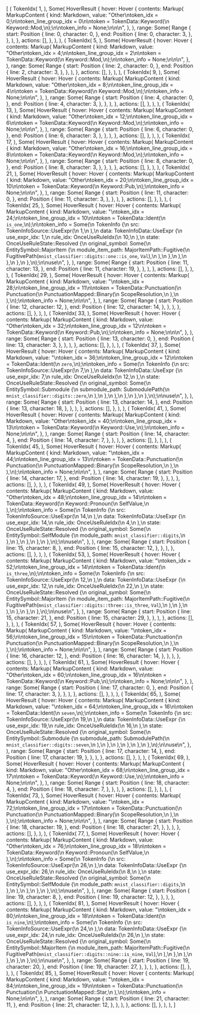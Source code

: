 [
    (
        TokenIdx(
            1,
        ),
        Some(
            HoverResult {
                hover: Hover {
                    contents: Markup(
                        MarkupContent {
                            kind: Markdown,
                            value: "Other\ntoken_idx = 0;\n\ntoken_line_group_idx = 0\n\ntoken = TokenData::Keyword(\n    Keyword::Mod,\n);\n\ntoken_info = None;\n\n\n",
                        },
                    ),
                    range: Some(
                        Range {
                            start: Position {
                                line: 0,
                                character: 0,
                            },
                            end: Position {
                                line: 0,
                                character: 3,
                            },
                        },
                    ),
                },
                actions: [],
            },
        ),
    ),
    (
        TokenIdx(
            5,
        ),
        Some(
            HoverResult {
                hover: Hover {
                    contents: Markup(
                        MarkupContent {
                            kind: Markdown,
                            value: "Other\ntoken_idx = 4;\n\ntoken_line_group_idx = 2\n\ntoken = TokenData::Keyword(\n    Keyword::Mod,\n);\n\ntoken_info = None;\n\n\n",
                        },
                    ),
                    range: Some(
                        Range {
                            start: Position {
                                line: 2,
                                character: 0,
                            },
                            end: Position {
                                line: 2,
                                character: 3,
                            },
                        },
                    ),
                },
                actions: [],
            },
        ),
    ),
    (
        TokenIdx(
            9,
        ),
        Some(
            HoverResult {
                hover: Hover {
                    contents: Markup(
                        MarkupContent {
                            kind: Markdown,
                            value: "Other\ntoken_idx = 8;\n\ntoken_line_group_idx = 4\n\ntoken = TokenData::Keyword(\n    Keyword::Mod,\n);\n\ntoken_info = None;\n\n\n",
                        },
                    ),
                    range: Some(
                        Range {
                            start: Position {
                                line: 4,
                                character: 0,
                            },
                            end: Position {
                                line: 4,
                                character: 3,
                            },
                        },
                    ),
                },
                actions: [],
            },
        ),
    ),
    (
        TokenIdx(
            13,
        ),
        Some(
            HoverResult {
                hover: Hover {
                    contents: Markup(
                        MarkupContent {
                            kind: Markdown,
                            value: "Other\ntoken_idx = 12;\n\ntoken_line_group_idx = 6\n\ntoken = TokenData::Keyword(\n    Keyword::Mod,\n);\n\ntoken_info = None;\n\n\n",
                        },
                    ),
                    range: Some(
                        Range {
                            start: Position {
                                line: 6,
                                character: 0,
                            },
                            end: Position {
                                line: 6,
                                character: 3,
                            },
                        },
                    ),
                },
                actions: [],
            },
        ),
    ),
    (
        TokenIdx(
            17,
        ),
        Some(
            HoverResult {
                hover: Hover {
                    contents: Markup(
                        MarkupContent {
                            kind: Markdown,
                            value: "Other\ntoken_idx = 16;\n\ntoken_line_group_idx = 8\n\ntoken = TokenData::Keyword(\n    Keyword::Mod,\n);\n\ntoken_info = None;\n\n\n",
                        },
                    ),
                    range: Some(
                        Range {
                            start: Position {
                                line: 8,
                                character: 0,
                            },
                            end: Position {
                                line: 8,
                                character: 3,
                            },
                        },
                    ),
                },
                actions: [],
            },
        ),
    ),
    (
        TokenIdx(
            21,
        ),
        Some(
            HoverResult {
                hover: Hover {
                    contents: Markup(
                        MarkupContent {
                            kind: Markdown,
                            value: "Other\ntoken_idx = 20;\n\ntoken_line_group_idx = 10\n\ntoken = TokenData::Keyword(\n    Keyword::Pub,\n);\n\ntoken_info = None;\n\n\n",
                        },
                    ),
                    range: Some(
                        Range {
                            start: Position {
                                line: 11,
                                character: 0,
                            },
                            end: Position {
                                line: 11,
                                character: 3,
                            },
                        },
                    ),
                },
                actions: [],
            },
        ),
    ),
    (
        TokenIdx(
            25,
        ),
        Some(
            HoverResult {
                hover: Hover {
                    contents: Markup(
                        MarkupContent {
                            kind: Markdown,
                            value: "\ntoken_idx = 24;\n\ntoken_line_group_idx = 10\n\ntoken = TokenData::Ident(\n    `is_one`,\n);\n\ntoken_info = Some(\n    TokenInfo {\n        src: TokenInfoSource::UseExpr(\n            1,\n        ),\n        data: TokenInfoData::UseExpr {\n            use_expr_idx: 1,\n            rule_idx: OnceUseRuleIdx(\n                10,\n            ),\n            state: OnceUseRuleState::Resolved {\n                original_symbol: Some(\n                    EntitySymbol::MajorItem {\n                        module_item_path: MajorItemPath::Fugitive(\n                            FugitivePath(`mnist_classifier::digits::one::is_one`, `Val`),\n                        ),\n                    },\n                ),\n            },\n        },\n    },\n);\n\nuse\n",
                        },
                    ),
                    range: Some(
                        Range {
                            start: Position {
                                line: 11,
                                character: 13,
                            },
                            end: Position {
                                line: 11,
                                character: 19,
                            },
                        },
                    ),
                },
                actions: [],
            },
        ),
    ),
    (
        TokenIdx(
            29,
        ),
        Some(
            HoverResult {
                hover: Hover {
                    contents: Markup(
                        MarkupContent {
                            kind: Markdown,
                            value: "\ntoken_idx = 28;\n\ntoken_line_group_idx = 11\n\ntoken = TokenData::Punctuation(\n    Punctuation(\n        PunctuationMapped::Binary(\n            ScopeResolution,\n        ),\n    ),\n);\n\ntoken_info = None;\n\n\n",
                        },
                    ),
                    range: Some(
                        Range {
                            start: Position {
                                line: 12,
                                character: 12,
                            },
                            end: Position {
                                line: 12,
                                character: 14,
                            },
                        },
                    ),
                },
                actions: [],
            },
        ),
    ),
    (
        TokenIdx(
            33,
        ),
        Some(
            HoverResult {
                hover: Hover {
                    contents: Markup(
                        MarkupContent {
                            kind: Markdown,
                            value: "Other\ntoken_idx = 32;\n\ntoken_line_group_idx = 12\n\ntoken = TokenData::Keyword(\n    Keyword::Pub,\n);\n\ntoken_info = None;\n\n\n",
                        },
                    ),
                    range: Some(
                        Range {
                            start: Position {
                                line: 13,
                                character: 0,
                            },
                            end: Position {
                                line: 13,
                                character: 3,
                            },
                        },
                    ),
                },
                actions: [],
            },
        ),
    ),
    (
        TokenIdx(
            37,
        ),
        Some(
            HoverResult {
                hover: Hover {
                    contents: Markup(
                        MarkupContent {
                            kind: Markdown,
                            value: "\ntoken_idx = 36;\n\ntoken_line_group_idx = 12\n\ntoken = TokenData::Ident(\n    `zero`,\n);\n\ntoken_info = Some(\n    TokenInfo {\n        src: TokenInfoSource::UseExpr(\n            7,\n        ),\n        data: TokenInfoData::UseExpr {\n            use_expr_idx: 7,\n            rule_idx: OnceUseRuleIdx(\n                12,\n            ),\n            state: OnceUseRuleState::Resolved {\n                original_symbol: Some(\n                    EntitySymbol::Submodule {\n                        submodule_path: SubmodulePath(\n                            `mnist_classifier::digits::zero`,\n                        ),\n                    },\n                ),\n            },\n        },\n    },\n);\n\nuse\n",
                        },
                    ),
                    range: Some(
                        Range {
                            start: Position {
                                line: 13,
                                character: 14,
                            },
                            end: Position {
                                line: 13,
                                character: 18,
                            },
                        },
                    ),
                },
                actions: [],
            },
        ),
    ),
    (
        TokenIdx(
            41,
        ),
        Some(
            HoverResult {
                hover: Hover {
                    contents: Markup(
                        MarkupContent {
                            kind: Markdown,
                            value: "Other\ntoken_idx = 40;\n\ntoken_line_group_idx = 13\n\ntoken = TokenData::Keyword(\n    Keyword::Use,\n);\n\ntoken_info = None;\n\n\n",
                        },
                    ),
                    range: Some(
                        Range {
                            start: Position {
                                line: 14,
                                character: 4,
                            },
                            end: Position {
                                line: 14,
                                character: 7,
                            },
                        },
                    ),
                },
                actions: [],
            },
        ),
    ),
    (
        TokenIdx(
            45,
        ),
        Some(
            HoverResult {
                hover: Hover {
                    contents: Markup(
                        MarkupContent {
                            kind: Markdown,
                            value: "\ntoken_idx = 44;\n\ntoken_line_group_idx = 13\n\ntoken = TokenData::Punctuation(\n    Punctuation(\n        PunctuationMapped::Binary(\n            ScopeResolution,\n        ),\n    ),\n);\n\ntoken_info = None;\n\n\n",
                        },
                    ),
                    range: Some(
                        Range {
                            start: Position {
                                line: 14,
                                character: 17,
                            },
                            end: Position {
                                line: 14,
                                character: 19,
                            },
                        },
                    ),
                },
                actions: [],
            },
        ),
    ),
    (
        TokenIdx(
            49,
        ),
        Some(
            HoverResult {
                hover: Hover {
                    contents: Markup(
                        MarkupContent {
                            kind: Markdown,
                            value: "Other\ntoken_idx = 48;\n\ntoken_line_group_idx = 14\n\ntoken = TokenData::Keyword(\n    Keyword::Pronoun(\n        SelfValue,\n    ),\n);\n\ntoken_info = Some(\n    TokenInfo {\n        src: TokenInfoSource::UseExpr(\n            14,\n        ),\n        data: TokenInfoData::UseExpr {\n            use_expr_idx: 14,\n            rule_idx: OnceUseRuleIdx(\n                4,\n            ),\n            state: OnceUseRuleState::Resolved {\n                original_symbol: Some(\n                    EntitySymbol::SelfModule {\n                        module_path: `mnist_classifier::digits`,\n                    },\n                ),\n            },\n        },\n    },\n);\n\nuse\n",
                        },
                    ),
                    range: Some(
                        Range {
                            start: Position {
                                line: 15,
                                character: 8,
                            },
                            end: Position {
                                line: 15,
                                character: 12,
                            },
                        },
                    ),
                },
                actions: [],
            },
        ),
    ),
    (
        TokenIdx(
            53,
        ),
        Some(
            HoverResult {
                hover: Hover {
                    contents: Markup(
                        MarkupContent {
                            kind: Markdown,
                            value: "\ntoken_idx = 52;\n\ntoken_line_group_idx = 14\n\ntoken = TokenData::Ident(\n    `is_three`,\n);\n\ntoken_info = Some(\n    TokenInfo {\n        src: TokenInfoSource::UseExpr(\n            12,\n        ),\n        data: TokenInfoData::UseExpr {\n            use_expr_idx: 12,\n            rule_idx: OnceUseRuleIdx(\n                22,\n            ),\n            state: OnceUseRuleState::Resolved {\n                original_symbol: Some(\n                    EntitySymbol::MajorItem {\n                        module_item_path: MajorItemPath::Fugitive(\n                            FugitivePath(`mnist_classifier::digits::three::is_three`, `Val`),\n                        ),\n                    },\n                ),\n            },\n        },\n    },\n);\n\nuse\n",
                        },
                    ),
                    range: Some(
                        Range {
                            start: Position {
                                line: 15,
                                character: 21,
                            },
                            end: Position {
                                line: 15,
                                character: 29,
                            },
                        },
                    ),
                },
                actions: [],
            },
        ),
    ),
    (
        TokenIdx(
            57,
        ),
        Some(
            HoverResult {
                hover: Hover {
                    contents: Markup(
                        MarkupContent {
                            kind: Markdown,
                            value: "\ntoken_idx = 56;\n\ntoken_line_group_idx = 15\n\ntoken = TokenData::Punctuation(\n    Punctuation(\n        PunctuationMapped::Binary(\n            ScopeResolution,\n        ),\n    ),\n);\n\ntoken_info = None;\n\n\n",
                        },
                    ),
                    range: Some(
                        Range {
                            start: Position {
                                line: 16,
                                character: 12,
                            },
                            end: Position {
                                line: 16,
                                character: 14,
                            },
                        },
                    ),
                },
                actions: [],
            },
        ),
    ),
    (
        TokenIdx(
            61,
        ),
        Some(
            HoverResult {
                hover: Hover {
                    contents: Markup(
                        MarkupContent {
                            kind: Markdown,
                            value: "Other\ntoken_idx = 60;\n\ntoken_line_group_idx = 16\n\ntoken = TokenData::Keyword(\n    Keyword::Pub,\n);\n\ntoken_info = None;\n\n\n",
                        },
                    ),
                    range: Some(
                        Range {
                            start: Position {
                                line: 17,
                                character: 0,
                            },
                            end: Position {
                                line: 17,
                                character: 3,
                            },
                        },
                    ),
                },
                actions: [],
            },
        ),
    ),
    (
        TokenIdx(
            65,
        ),
        Some(
            HoverResult {
                hover: Hover {
                    contents: Markup(
                        MarkupContent {
                            kind: Markdown,
                            value: "\ntoken_idx = 64;\n\ntoken_line_group_idx = 16\n\ntoken = TokenData::Ident(\n    `seven`,\n);\n\ntoken_info = Some(\n    TokenInfo {\n        src: TokenInfoSource::UseExpr(\n            19,\n        ),\n        data: TokenInfoData::UseExpr {\n            use_expr_idx: 19,\n            rule_idx: OnceUseRuleIdx(\n                16,\n            ),\n            state: OnceUseRuleState::Resolved {\n                original_symbol: Some(\n                    EntitySymbol::Submodule {\n                        submodule_path: SubmodulePath(\n                            `mnist_classifier::digits::seven`,\n                        ),\n                    },\n                ),\n            },\n        },\n    },\n);\n\nuse\n",
                        },
                    ),
                    range: Some(
                        Range {
                            start: Position {
                                line: 17,
                                character: 14,
                            },
                            end: Position {
                                line: 17,
                                character: 19,
                            },
                        },
                    ),
                },
                actions: [],
            },
        ),
    ),
    (
        TokenIdx(
            69,
        ),
        Some(
            HoverResult {
                hover: Hover {
                    contents: Markup(
                        MarkupContent {
                            kind: Markdown,
                            value: "Other\ntoken_idx = 68;\n\ntoken_line_group_idx = 17\n\ntoken = TokenData::Keyword(\n    Keyword::Use,\n);\n\ntoken_info = None;\n\n\n",
                        },
                    ),
                    range: Some(
                        Range {
                            start: Position {
                                line: 18,
                                character: 4,
                            },
                            end: Position {
                                line: 18,
                                character: 7,
                            },
                        },
                    ),
                },
                actions: [],
            },
        ),
    ),
    (
        TokenIdx(
            73,
        ),
        Some(
            HoverResult {
                hover: Hover {
                    contents: Markup(
                        MarkupContent {
                            kind: Markdown,
                            value: "\ntoken_idx = 72;\n\ntoken_line_group_idx = 17\n\ntoken = TokenData::Punctuation(\n    Punctuation(\n        PunctuationMapped::Binary(\n            ScopeResolution,\n        ),\n    ),\n);\n\ntoken_info = None;\n\n\n",
                        },
                    ),
                    range: Some(
                        Range {
                            start: Position {
                                line: 18,
                                character: 19,
                            },
                            end: Position {
                                line: 18,
                                character: 21,
                            },
                        },
                    ),
                },
                actions: [],
            },
        ),
    ),
    (
        TokenIdx(
            77,
        ),
        Some(
            HoverResult {
                hover: Hover {
                    contents: Markup(
                        MarkupContent {
                            kind: Markdown,
                            value: "Other\ntoken_idx = 76;\n\ntoken_line_group_idx = 18\n\ntoken = TokenData::Keyword(\n    Keyword::Pronoun(\n        SelfValue,\n    ),\n);\n\ntoken_info = Some(\n    TokenInfo {\n        src: TokenInfoSource::UseExpr(\n            26,\n        ),\n        data: TokenInfoData::UseExpr {\n            use_expr_idx: 26,\n            rule_idx: OnceUseRuleIdx(\n                8,\n            ),\n            state: OnceUseRuleState::Resolved {\n                original_symbol: Some(\n                    EntitySymbol::SelfModule {\n                        module_path: `mnist_classifier::digits`,\n                    },\n                ),\n            },\n        },\n    },\n);\n\nuse\n",
                        },
                    ),
                    range: Some(
                        Range {
                            start: Position {
                                line: 19,
                                character: 8,
                            },
                            end: Position {
                                line: 19,
                                character: 12,
                            },
                        },
                    ),
                },
                actions: [],
            },
        ),
    ),
    (
        TokenIdx(
            81,
        ),
        Some(
            HoverResult {
                hover: Hover {
                    contents: Markup(
                        MarkupContent {
                            kind: Markdown,
                            value: "\ntoken_idx = 80;\n\ntoken_line_group_idx = 18\n\ntoken = TokenData::Ident(\n    `is_nine`,\n);\n\ntoken_info = Some(\n    TokenInfo {\n        src: TokenInfoSource::UseExpr(\n            24,\n        ),\n        data: TokenInfoData::UseExpr {\n            use_expr_idx: 24,\n            rule_idx: OnceUseRuleIdx(\n                26,\n            ),\n            state: OnceUseRuleState::Resolved {\n                original_symbol: Some(\n                    EntitySymbol::MajorItem {\n                        module_item_path: MajorItemPath::Fugitive(\n                            FugitivePath(`mnist_classifier::digits::nine::is_nine`, `Val`),\n                        ),\n                    },\n                ),\n            },\n        },\n    },\n);\n\nuse\n",
                        },
                    ),
                    range: Some(
                        Range {
                            start: Position {
                                line: 19,
                                character: 20,
                            },
                            end: Position {
                                line: 19,
                                character: 27,
                            },
                        },
                    ),
                },
                actions: [],
            },
        ),
    ),
    (
        TokenIdx(
            85,
        ),
        Some(
            HoverResult {
                hover: Hover {
                    contents: Markup(
                        MarkupContent {
                            kind: Markdown,
                            value: "\ntoken_idx = 84;\n\ntoken_line_group_idx = 19\n\ntoken = TokenData::Punctuation(\n    Punctuation(\n        PunctuationMapped::Star,\n    ),\n);\n\ntoken_info = None;\n\n\n",
                        },
                    ),
                    range: Some(
                        Range {
                            start: Position {
                                line: 21,
                                character: 11,
                            },
                            end: Position {
                                line: 21,
                                character: 12,
                            },
                        },
                    ),
                },
                actions: [],
            },
        ),
    ),
]